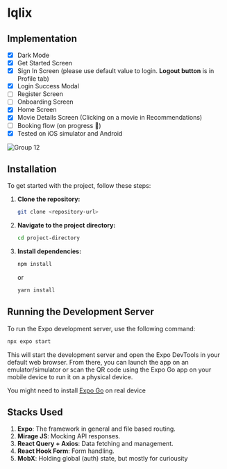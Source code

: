 # Iqlix

## Implementation

- [x] Dark Mode
- [x] Get Started Screen
- [x] Sign In Screen (please use default value to login. **Logout button** is in Profile tab)
- [x] Login Success Modal
- [ ] Register Screen
- [ ] Onboarding Screen
- [x] Home Screen
- [x] Movie Details Screen (Clicking on a movie in Recommendations)
- [ ] Booking flow (on progress 🚀)
- [x] Tested on iOS simulator and Android

![Group 12](https://github.com/zulvkr/try-expo/assets/25371085/f3eff6c5-4074-427c-98fa-0b9b688b764a)

## Installation

To get started with the project, follow these steps:

1. **Clone the repository:**

   ```bash
   git clone <repository-url>
   ```

2. **Navigate to the project directory:**

   ```bash
   cd project-directory
   ```

3. **Install dependencies:**

   ```bash
   npm install
   ```

   or

   ```bash
   yarn install
   ```

## Running the Development Server

To run the Expo development server, use the following command:

```bash
npx expo start
```

This will start the development server and open the Expo DevTools in your default web browser. From there, you can launch the app on an emulator/simulator or scan the QR code using the Expo Go app on your mobile device to run it on a physical device.

You might need to install [Expo Go](https://docs.expo.dev/get-started/expo-go/) on real device

## Stacks Used

1. **Expo**: The framework in general and file based routing.
2. **Mirage JS**: Mocking API responses.
3. **React Query + Axios**: Data fetching and management.
4. **React Hook Form**: Form handling.
5. **MobX**: Holding global (auth) state, but mostly for curiousity
